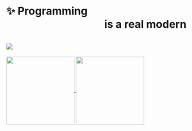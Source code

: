 <h1>
 ✨ Programming 
<br/>
&emsp;&emsp;&emsp;&emsp;&emsp;&emsp;&emsp;&emsp;&emsp; is a real modern
<br/>
&emsp;&emsp;&emsp;&emsp;&emsp;&emsp;&emsp;&emsp;&emsp;&emsp;&emsp;&emsp;&emsp;&emsp;&emsp;&emsp;&emsp;&emsp; <img src="https://media.giphy.com/media/12NUbkX6p4xOO4/giphy.gif"/>
</h1>
 
<a href="https://github.com/anuraghazra/github-readme-stats">
  <img height="180px" align="top" src="https://github-readme-stats.vercel.app/api?username=Dominux&count_private=true&show_icons=true&theme=vue&custom_title=Dominux%27s%20Stats&layout=compact&cache_seconds=3600" />
</a>
<a href="https://github.com/anuraghazra/github-readme-stats">
  <img height="180px" align="center" src="https://github-readme-stats.vercel.app/api/top-langs/?username=dominux&layout=compact&hide=html,jinja,css,scss,sass,less,dockerfile,shell,vue,svelte,makefile,procfile,lua&langs_count=10&custom_title=Top%20Used%20Languges&cache_seconds=3600" />
</a>
